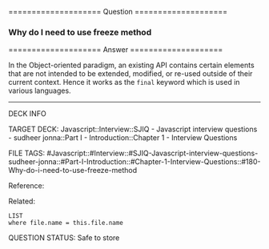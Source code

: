 ==================== Question ====================  

### Why do I need to use freeze method  

==================== Answer ====================  

In the Object-oriented paradigm, an existing API contains certain elements that
are not intended to be extended, modified, or re-used outside of their current
context. Hence it works as the `final` keyword which is used in various
languages.

---

DECK INFO

TARGET DECK: Javascript::Interview::SJIQ - Javascript interview questions -
sudheer jonna::Part I - Introduction::Chapter 1 - Interview Questions

FILE TAGS:
#Javascript::#Interview::#SJIQ-Javascript-interview-questions-sudheer-jonna::#Part-I-Introduction::#Chapter-1-Interview-Questions::#180-Why-do-i-need-to-use-freeze-method

Reference:

Related:

```dataview
LIST
where file.name = this.file.name
```

QUESTION STATUS: Safe to store
